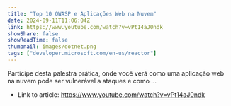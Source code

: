 ```yaml
---
title: "Top 10 OWASP e Aplicações Web na Nuvem"
date: 2024-09-11T11:06:04Z
link: https://www.youtube.com/watch?v=vPt14aJ0ndk
showShare: false
showReadTime: false
thumbnail: images/dotnet.png
tags: ["developer.microsoft.com/en-us/reactor"]
---
```

Participe desta palestra prática, onde você verá como uma aplicação web na nuvem pode ser vulnerável a ataques e como ...

- Link to article: https://www.youtube.com/watch?v=vPt14aJ0ndk